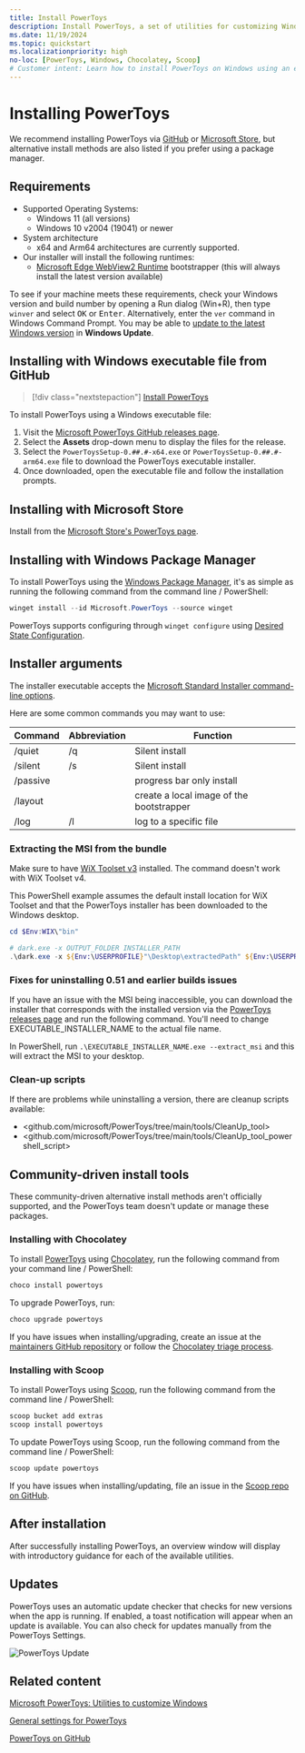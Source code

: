 ```yaml
---
title: Install PowerToys
description: Install PowerToys, a set of utilities for customizing Windows, using an executable file or package manager (WinGet, Chocolatey, Scoop).
ms.date: 11/19/2024
ms.topic: quickstart
ms.localizationpriority: high
no-loc: [PowerToys, Windows, Chocolatey, Scoop]
# Customer intent: Learn how to install PowerToys on Windows using an executable file or package manager.
---
```


# Installing PowerToys

We recommend installing PowerToys via [GitHub](https://aka.ms/installpowertoys) or [Microsoft Store](https://aka.ms/getPowertoys), but alternative install methods are also listed if you prefer using a package manager.

## Requirements

- Supported Operating Systems:
  - Windows 11 (all versions)
  - Windows 10 v2004 (19041) or newer
- System architecture
  - x64 and Arm64 architectures are currently supported.
- Our installer will install the following runtimes:
  - [Microsoft Edge WebView2 Runtime](https://go.microsoft.com/fwlink/p/?LinkId=2124703) bootstrapper (this will always install the latest version available)

To see if your machine meets these requirements, check your Windows version and build number by opening a Run dialog (Win+R), then type `winver` and select <kbd>OK</kbd> or <kbd>Enter</kbd>. Alternatively, enter the `ver` command in Windows Command Prompt. You may be able to [update to the latest Windows version](ms-settings:windowsupdate) in **Windows Update**.

## Installing with Windows executable file from GitHub

> [!div class="nextstepaction"]
> [Install PowerToys](https://aka.ms/installpowertoys)

To install PowerToys using a Windows executable file:

1. Visit the [Microsoft PowerToys GitHub releases page](https://aka.ms/installpowertoys).
2. Select the **Assets** drop-down menu to display the files for the release.
3. Select the `PowerToysSetup-0.##.#-x64.exe` or `PowerToysSetup-0.##.#-arm64.exe` file to download the PowerToys executable installer.
4. Once downloaded, open the executable file and follow the installation prompts.

## Installing with Microsoft Store

Install from the [Microsoft Store's PowerToys page](https://aka.ms/getPowertoys).

## Installing with Windows Package Manager

To install PowerToys using the [Windows Package Manager](../package-manager/winget/index.md), it's as simple as running the following command from the command line / PowerShell:

```powershell
winget install --id Microsoft.PowerToys --source winget
```

PowerToys supports configuring through `winget configure` using [Desired State Configuration](dsc-configure.md).

## Installer arguments

The installer executable accepts the [Microsoft Standard Installer command-line options](/windows/win32/msi/standard-installer-command-line-options).

Here are some common commands you may want to use:

| Command  | Abbreviation | Function     |
|----------|--------------| ------------ |
| /quiet   | /q           | Silent install |
| /silent  | /s           | Silent install |
| /passive |              | progress bar only install |
| /layout  |              | create a local image of the bootstrapper |
| /log     | /l           | log to a specific file |

### Extracting the MSI from the bundle

Make sure to have [WiX Toolset v3](https://wixtoolset.org/docs/wix3) installed. The command doesn't work with WiX Toolset v4.

This PowerShell example assumes the default install location for WiX Toolset and that the PowerToys installer has been downloaded to the Windows desktop.

```powershell
cd $Env:WIX\"bin"

# dark.exe -x OUTPUT_FOLDER INSTALLER_PATH
.\dark.exe -x ${Env:\USERPROFILE}"\Desktop\extractedPath" ${Env:\USERPROFILE}"\Desktop\PowerToysSetup-0.53.0-x64.exe"
```

### Fixes for uninstalling 0.51 and earlier builds issues

If you have an issue with the MSI being inaccessible, you can download the installer that corresponds with the installed version via the [PowerToys releases page](https://github.com/microsoft/PowerToys/releases) and run the following command. You'll need to change EXECUTABLE_INSTALLER_NAME to the actual file name.

In PowerShell, run `.\EXECUTABLE_INSTALLER_NAME.exe --extract_msi` and this will extract the MSI to your desktop.

### Clean-up scripts

If there are problems while uninstalling a version, there are cleanup scripts available:

- <github.com/microsoft/PowerToys/tree/main/tools/CleanUp_tool>
- <github.com/microsoft/PowerToys/tree/main/tools/CleanUp_tool_powershell_script>

## Community-driven install tools

These community-driven alternative install methods aren't officially supported, and the PowerToys team doesn't update or manage these packages.

### Installing with Chocolatey

To install [PowerToys](https://community.chocolatey.org/packages/powertoys) using [Chocolatey](https://chocolatey.org/), run the following command from your command line / PowerShell:

```powershell
choco install powertoys
```

To upgrade PowerToys, run:

```powershell
choco upgrade powertoys
```

If you have issues when installing/upgrading, create an issue at the [maintainers GitHub repository](https://github.com/mkevenaar/chocolatey-packages/issues) or follow the [Chocolatey triage process](https://docs.chocolatey.org/en-us/community-repository/users/package-triage-process).

### Installing with Scoop

To install PowerToys using [Scoop](https://scoop.sh/), run the following command from the command line / PowerShell:

```powershell
scoop bucket add extras
scoop install powertoys
```

To update PowerToys using Scoop, run the following command from the command line / PowerShell:

```powershell
scoop update powertoys
```

If you have issues when installing/updating, file an issue in the [Scoop repo on GitHub](https://github.com/lukesampson/scoop/issues).

## After installation

After successfully installing PowerToys, an overview window will display with introductory guidance for each of the available utilities.

## Updates

PowerToys uses an automatic update checker that checks for new versions when the app is running. If enabled, a toast notification will appear when an update is available. You can also check for updates manually from the PowerToys Settings.

![PowerToys Update](../images/powertoys-updates.png)

## Related content

[Microsoft PowerToys: Utilities to customize Windows](index.md)

[General settings for PowerToys](general.md)

[PowerToys on GitHub](https://github.com/microsoft/PowerToys)
